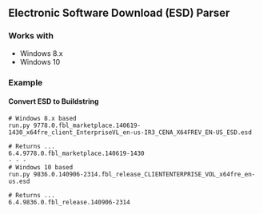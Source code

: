 ## Electronic Software Download (ESD) Parser
### Works with
* Windows 8.x
* Windows 10

### Example
#### Convert ESD to Buildstring
    # Windows 8.x based
    run.py 9778.0.fbl_marketplace.140619-1430_x64fre_client_EnterpriseVL_en-us-IR3_CENA_X64FREV_EN-US_ESD.esd

    # Returns ...
    6.4.9778.0.fbl_marketplace.140619-1430
    - - - 
    # Windows 10 based
    run.py 9836.0.140906-2314.fbl_release_CLIENTENTERPRISE_VOL_x64fre_en-us.esd

    # Returns ...
    6.4.9836.0.fbl_release.140906-2314
